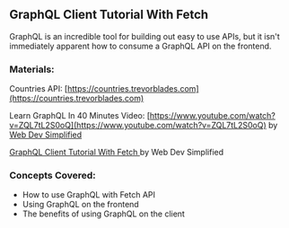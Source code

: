 ## GraphQL Client Tutorial With Fetch

GraphQL is an incredible tool for building out easy to use APIs, but it isn't immediately apparent how to consume a GraphQL API on the frontend.

### Materials:

Countries API: [https://countries.trevorblades.com](https://countries.trevorblades.com)

Learn GraphQL In 40 Minutes Video: [https://www.youtube.com/watch?v=ZQL7tL2S0oQ](https://www.youtube.com/watch?v=ZQL7tL2S0oQ) by [Web Dev Simplified](https://www.youtube.com/channel/UCFbNIlppjAuEX4znoulh0Cw)

[GraphQL Client Tutorial With Fetch ](https://www.youtube.com/watch?v=0ZJI4cBS4JM) by Web Dev Simplified 

### Concepts Covered:

- How to use GraphQL with Fetch API
- Using GraphQL on the frontend
- The benefits of using GraphQL on the client